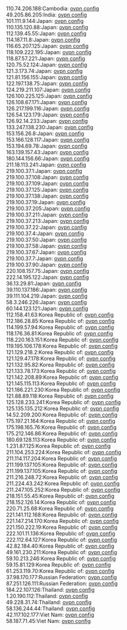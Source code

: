 110.74.206.188:Cambodia: [ovpn config](vpn/110_74_206_188.ovpn)  
49.205.86.205:India: [ovpn config](vpn/49_205_86_205.ovpn)  
101.111.9.144:Japan: [ovpn config](vpn/101_111_9_144.ovpn)  
110.135.120.88:Japan: [ovpn config](vpn/110_135_120_88.ovpn)  
112.139.45.55:Japan: [ovpn config](vpn/112_139_45_55.ovpn)  
114.187.11.8:Japan: [ovpn config](vpn/114_187_11_8.ovpn)  
116.65.207.125:Japan: [ovpn config](vpn/116_65_207_125.ovpn)  
118.109.222.195:Japan: [ovpn config](vpn/118_109_222_195.ovpn)  
118.87.57.221:Japan: [ovpn config](vpn/118_87_57_221.ovpn)  
120.75.52.124:Japan: [ovpn config](vpn/120_75_52_124.ovpn)  
121.3.173.74:Japan: [ovpn config](vpn/121_3_173_74.ovpn)  
121.81.156.155:Japan: [ovpn config](vpn/121_81_156_155.ovpn)  
122.197.138.75:Japan: [ovpn config](vpn/122_197_138_75.ovpn)  
124.219.211.107:Japan: [ovpn config](vpn/124_219_211_107.ovpn)  
126.100.225.125:Japan: [ovpn config](vpn/126_100_225_125.ovpn)  
126.108.67.171:Japan: [ovpn config](vpn/126_108_67_171.ovpn)  
126.217.199.116:Japan: [ovpn config](vpn/126_217_199_116.ovpn)  
126.54.123.179:Japan: [ovpn config](vpn/126_54_123_179.ovpn)  
126.92.14.233:Japan: [ovpn config](vpn/126_92_14_233.ovpn)  
133.247.138.230:Japan: [ovpn config](vpn/133_247_138_230.ovpn)  
153.156.26.8:Japan: [ovpn config](vpn/153_156_26_8.ovpn)  
153.166.128.117:Japan: [ovpn config](vpn/153_166_128_117.ovpn)  
153.194.69.78:Japan: [ovpn config](vpn/153_194_69_78.ovpn)  
163.139.157.43:Japan: [ovpn config](vpn/163_139_157_43.ovpn)  
180.144.156.66:Japan: [ovpn config](vpn/180_144_156_66.ovpn)  
211.18.113.241:Japan: [ovpn config](vpn/211_18_113_241.ovpn)  
219.100.37.1:Japan: [ovpn config](vpn/219_100_37_1.ovpn)  
219.100.37.108:Japan: [ovpn config](vpn/219_100_37_108.ovpn)  
219.100.37.109:Japan: [ovpn config](vpn/219_100_37_109.ovpn)  
219.100.37.125:Japan: [ovpn config](vpn/219_100_37_125.ovpn)  
219.100.37.138:Japan: [ovpn config](vpn/219_100_37_138.ovpn)  
219.100.37.19:Japan: [ovpn config](vpn/219_100_37_19.ovpn)  
219.100.37.205:Japan: [ovpn config](vpn/219_100_37_205.ovpn)  
219.100.37.211:Japan: [ovpn config](vpn/219_100_37_211.ovpn)  
219.100.37.213:Japan: [ovpn config](vpn/219_100_37_213.ovpn)  
219.100.37.22:Japan: [ovpn config](vpn/219_100_37_22.ovpn)  
219.100.37.4:Japan: [ovpn config](vpn/219_100_37_4.ovpn)  
219.100.37.50:Japan: [ovpn config](vpn/219_100_37_50.ovpn)  
219.100.37.58:Japan: [ovpn config](vpn/219_100_37_58.ovpn)  
219.100.37.67:Japan: [ovpn config](vpn/219_100_37_67.ovpn)  
219.100.37.7:Japan: [ovpn config](vpn/219_100_37_7.ovpn)  
219.100.37.90:Japan: [ovpn config](vpn/219_100_37_90.ovpn)  
220.108.157.75:Japan: [ovpn config](vpn/220_108_157_75.ovpn)  
222.14.195.122:Japan: [ovpn config](vpn/222_14_195_122.ovpn)  
36.13.29.81:Japan: [ovpn config](vpn/36_13_29_81.ovpn)  
39.110.137.186:Japan: [ovpn config](vpn/39_110_137_186.ovpn)  
39.111.104.219:Japan: [ovpn config](vpn/39_111_104_219.ovpn)  
58.3.246.226:Japan: [ovpn config](vpn/58_3_246_226.ovpn)  
60.144.123.121:Japan: [ovpn config](vpn/60_144_123_121.ovpn)  
112.158.41.63:Korea Republic of: [ovpn config](vpn/112_158_41_63.ovpn)  
112.186.28.85:Korea Republic of: [ovpn config](vpn/112_186_28_85.ovpn)  
114.199.57.94:Korea Republic of: [ovpn config](vpn/114_199_57_94.ovpn)  
118.176.36.81:Korea Republic of: [ovpn config](vpn/118_176_36_81.ovpn)  
118.220.163.151:Korea Republic of: [ovpn config](vpn/118_220_163_151.ovpn)  
119.195.106.178:Korea Republic of: [ovpn config](vpn/119_195_106_178.ovpn)  
121.129.218.2:Korea Republic of: [ovpn config](vpn/121_129_218_2.ovpn)  
121.129.47.178:Korea Republic of: [ovpn config](vpn/121_129_47_178.ovpn)  
121.132.95.82:Korea Republic of: [ovpn config](vpn/121_132_95_82.ovpn)  
121.133.78.173:Korea Republic of: [ovpn config](vpn/121_133_78_173.ovpn)  
121.142.208.89:Korea Republic of: [ovpn config](vpn/121_142_208_89.ovpn)  
121.145.115.113:Korea Republic of: [ovpn config](vpn/121_145_115_113.ovpn)  
121.186.221.230:Korea Republic of: [ovpn config](vpn/121_186_221_230.ovpn)  
121.88.89.118:Korea Republic of: [ovpn config](vpn/121_88_89_118.ovpn)  
125.128.233.241:Korea Republic of: [ovpn config](vpn/125_128_233_241.ovpn)  
125.135.135.212:Korea Republic of: [ovpn config](vpn/125_135_135_212.ovpn)  
14.52.209.200:Korea Republic of: [ovpn config](vpn/14_52_209_200.ovpn)  
175.197.21.164:Korea Republic of: [ovpn config](vpn/175_197_21_164.ovpn)  
175.198.165.76:Korea Republic of: [ovpn config](vpn/175_198_165_76.ovpn)  
175.212.146.86:Korea Republic of: [ovpn config](vpn/175_212_146_86.ovpn)  
180.69.128.113:Korea Republic of: [ovpn config](vpn/180_69_128_113.ovpn)  
1.231.87.125:Korea Republic of: [ovpn config](vpn/1_231_87_125.ovpn)  
211.104.253.224:Korea Republic of: [ovpn config](vpn/211_104_253_224.ovpn)  
211.114.117.204:Korea Republic of: [ovpn config](vpn/211_114_117_204.ovpn)  
211.199.137.105:Korea Republic of: [ovpn config](vpn/211_199_137_105.ovpn)  
211.199.137.105:Korea Republic of: [ovpn config](vpn/211_199_137_105.ovpn)  
211.216.248.72:Korea Republic of: [ovpn config](vpn/211_216_248_72.ovpn)  
211.224.43.242:Korea Republic of: [ovpn config](vpn/211_224_43_242.ovpn)  
211.247.105.252:Korea Republic of: [ovpn config](vpn/211_247_105_252.ovpn)  
218.151.55.45:Korea Republic of: [ovpn config](vpn/218_151_55_45.ovpn)  
218.152.126.14:Korea Republic of: [ovpn config](vpn/218_152_126_14.ovpn)  
220.71.25.68:Korea Republic of: [ovpn config](vpn/220_71_25_68.ovpn)  
221.141.112.168:Korea Republic of: [ovpn config](vpn/221_141_112_168.ovpn)  
221.147.214.170:Korea Republic of: [ovpn config](vpn/221_147_214_170.ovpn)  
221.150.222.19:Korea Republic of: [ovpn config](vpn/221_150_222_19.ovpn)  
222.101.11.136:Korea Republic of: [ovpn config](vpn/222_101_11_136.ovpn)  
222.112.64.127:Korea Republic of: [ovpn config](vpn/222_112_64_127.ovpn)  
42.82.184.40:Korea Republic of: [ovpn config](vpn/42_82_184_40.ovpn)  
49.161.230.211:Korea Republic of: [ovpn config](vpn/49_161_230_211.ovpn)  
59.10.213.246:Korea Republic of: [ovpn config](vpn/59_10_213_246.ovpn)  
59.15.81.129:Korea Republic of: [ovpn config](vpn/59_15_81_129.ovpn)  
61.253.119.70:Korea Republic of: [ovpn config](vpn/61_253_119_70.ovpn)  
37.98.170.177:Russian Federation: [ovpn config](vpn/37_98_170_177.ovpn)  
87.251.126.111:Russian Federation: [ovpn config](vpn/87_251_126_111.ovpn)  
184.22.107.126:Thailand: [ovpn config](vpn/184_22_107_126.ovpn)  
1.20.190.112:Thailand: [ovpn config](vpn/1_20_190_112.ovpn)  
49.228.31.74:Thailand: [ovpn config](vpn/49_228_31_74.ovpn)  
58.136.244.44:Thailand: [ovpn config](vpn/58_136_244_44.ovpn)  
42.117.102.177:Viet Nam: [ovpn config](vpn/42_117_102_177.ovpn)  
58.187.71.45:Viet Nam: [ovpn config](vpn/58_187_71_45.ovpn)  
